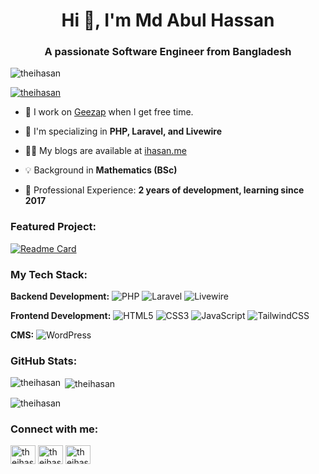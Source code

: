 <h1 align="center">Hi 👋, I'm Md Abul Hassan</h1>
<h3 align="center">A passionate Software Engineer from Bangladesh</h3>
<p align="left"> <img src="https://komarev.com/ghpvc/?username=theihasan&label=Profile%20views&color=0e75b6&style=flat" alt="theihasan" /> </p>

<p align="left"> <a href="https://github.com/ryo-ma/github-profile-trophy"><img src="https://github-profile-trophy.vercel.app/?username=theihasan" alt="theihasan" /></a> </p>

- 🔭 I work on [Geezap](https://geezap.com) when I get free time.

- 🌱 I'm specializing in **PHP, Laravel, and Livewire**

- 👨‍💻 My blogs are available at [ihasan.me](https://ihasan.me)

- 💡 Background in **Mathematics (BSc)**

- 💼 Professional Experience: **2 years of development, learning since 2017**

### Featured Project:

[![Readme Card](https://github-readme-stats.vercel.app/api/pin/?username=theihasan&repo=geezap&theme=radical)](https://github.com/theihasan/geezap)

### My Tech Stack:

**Backend Development:**
![PHP](https://img.shields.io/badge/PHP-777BB4?style=flat&logo=php&logoColor=white)
![Laravel](https://img.shields.io/badge/Laravel-FF2D20?style=flat&logo=laravel&logoColor=white)
![Livewire](https://img.shields.io/badge/Livewire-4E56A6?style=flat&logo=livewire&logoColor=white)

**Frontend Development:**
![HTML5](https://img.shields.io/badge/HTML5-E34F26?style=flat&logo=html5&logoColor=white)
![CSS3](https://img.shields.io/badge/CSS3-1572B6?style=flat&logo=css3&logoColor=white)
![JavaScript](https://img.shields.io/badge/JavaScript-F7DF1E?style=flat&logo=javascript&logoColor=black)
![TailwindCSS](https://img.shields.io/badge/Tailwind_CSS-38B2AC?style=flat&logo=tailwind-css&logoColor=white)

**CMS:**
![WordPress](https://img.shields.io/badge/WordPress-21759B?style=flat&logo=wordpress&logoColor=white)

### GitHub Stats:

<p><img align="left" src="https://github-readme-stats.vercel.app/api/top-langs?username=theihasan&show_icons=true&locale=en&layout=compact&theme=radical" alt="theihasan" /></p>

<p>&nbsp;<img align="center" src="https://github-readme-stats.vercel.app/api?username=theihasan&show_icons=true&locale=en&theme=radical" alt="theihasan" /></p>

<p><img align="center" src="https://github-readme-streak-stats.herokuapp.com/?user=theihasan&theme=radical" alt="theihasan" /></p>


### Connect with me:
<p align="left">
<a href="https://twitter.com/theihasan" target="blank"><img align="center" src="https://raw.githubusercontent.com/rahuldkjain/github-profile-readme-generator/master/src/images/icons/Social/twitter.svg" alt="theihasan" height="30" width="40" /></a>
<a href="https://linkedin.com/in/theihasan" target="blank"><img align="center" src="https://raw.githubusercontent.com/rahuldkjain/github-profile-readme-generator/master/src/images/icons/Social/linked-in-alt.svg" alt="theihasan" height="30" width="40" /></a>
<a href="https://fb.com/theihasan" target="blank"><img align="center" src="https://raw.githubusercontent.com/rahuldkjain/github-profile-readme-generator/master/src/images/icons/Social/facebook.svg" alt="theihasan" height="30" width="40" /></a>
</p>
